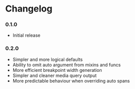 # Changelog

### 0.1.0

* Initial release

### 0.2.0

* Simpler and more logical defaults
* Ability to omit auto argument from mixins and funcs
* More efficient breakpoint width generation
* Simpler and cleaner media query output
* More predictable behaviour when overriding auto spans